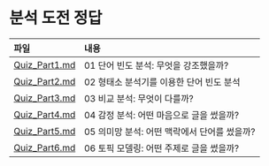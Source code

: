 # 분석 도전 정답

파일           | 내용
:------------- |:-------------
[Quiz_Part1.md](https://github.com/youngwoos/Doit_textmining/blob/main/Quiz/Quiz_Part1.md) | 01 단어 빈도 분석: 무엇을 강조했을까?
[Quiz_Part2.md](https://github.com/youngwoos/Doit_textmining/blob/main/Quiz/Quiz_Part1.md) | 02 형태소 분석기를 이용한 단어 빈도 분석
[Quiz_Part3.md](https://github.com/youngwoos/Doit_textmining/blob/main/Quiz/Quiz_Part1.md) | 03 비교 분석: 무엇이 다를까?
[Quiz_Part4.md](https://github.com/youngwoos/Doit_textmining/blob/main/Quiz/Quiz_Part1.md) | 04 감정 분석: 어떤 마음으로 글을 썼을까?
[Quiz_Part5.md](https://github.com/youngwoos/Doit_textmining/blob/main/Quiz/Quiz_Part1.md) | 05 의미망 분석: 어떤 맥락에서 단어를 썼을까?
[Quiz_Part6.md](https://github.com/youngwoos/Doit_textmining/blob/main/Quiz/Quiz_Part1.md) | 06 토픽 모델링: 어떤 주제로 글을 썼을까? 







